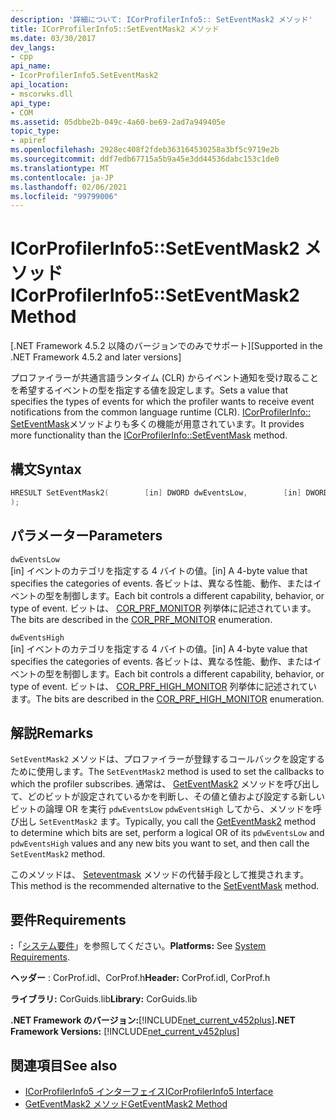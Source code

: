 ```yaml
---
description: '詳細について: ICorProfilerInfo5:: SetEventMask2 メソッド'
title: ICorProfilerInfo5::SetEventMask2 メソッド
ms.date: 03/30/2017
dev_langs:
- cpp
api_name:
- IcorProfilerInfo5.SetEventMask2
api_location:
- mscorwks.dll
api_type:
- COM
ms.assetid: 05dbbe2b-049c-4a60-be69-2ad7a949405e
topic_type:
- apiref
ms.openlocfilehash: 2928ec408f2fdeb363164530258a3bf5c9719e2b
ms.sourcegitcommit: ddf7edb67715a5b9a45e3dd44536dabc153c1de0
ms.translationtype: MT
ms.contentlocale: ja-JP
ms.lasthandoff: 02/06/2021
ms.locfileid: "99799006"
---
```

# <a name="icorprofilerinfo5seteventmask2-method"></a><span data-ttu-id="b7016-103">ICorProfilerInfo5::SetEventMask2 メソッド</span><span class="sxs-lookup"><span data-stu-id="b7016-103">ICorProfilerInfo5::SetEventMask2 Method</span></span>

<span data-ttu-id="b7016-104">[.NET Framework 4.5.2 以降のバージョンでのみでサポート]</span><span class="sxs-lookup"><span data-stu-id="b7016-104">[Supported in the .NET Framework 4.5.2 and later versions]</span></span>  
  
 <span data-ttu-id="b7016-105">プロファイラーが共通言語ランタイム (CLR) からイベント通知を受け取ることを希望するイベントの型を指定する値を設定します。</span><span class="sxs-lookup"><span data-stu-id="b7016-105">Sets a value that specifies the types of events for which the profiler wants to receive event notifications from the common language runtime (CLR).</span></span> <span data-ttu-id="b7016-106">[ICorProfilerInfo:: SetEventMask](icorprofilerinfo-seteventmask-method.md)メソッドよりも多くの機能が用意されています。</span><span class="sxs-lookup"><span data-stu-id="b7016-106">It provides more functionality than the [ICorProfilerInfo::SetEventMask](icorprofilerinfo-seteventmask-method.md) method.</span></span>  
  
## <a name="syntax"></a><span data-ttu-id="b7016-107">構文</span><span class="sxs-lookup"><span data-stu-id="b7016-107">Syntax</span></span>  
  
```cpp
HRESULT SetEventMask2(        [in] DWORD dwEventsLow,        [in] DWORD dwEventsHigh  
);  
```  
  
## <a name="parameters"></a><span data-ttu-id="b7016-108">パラメーター</span><span class="sxs-lookup"><span data-stu-id="b7016-108">Parameters</span></span>  

 `dwEventsLow`  
 <span data-ttu-id="b7016-109">[in] イベントのカテゴリを指定する 4 バイトの値。</span><span class="sxs-lookup"><span data-stu-id="b7016-109">[in] A 4-byte value that specifies the categories of events.</span></span> <span data-ttu-id="b7016-110">各ビットは、異なる性能、動作、またはイベントの型を制御します。</span><span class="sxs-lookup"><span data-stu-id="b7016-110">Each bit controls a different capability, behavior, or type of event.</span></span> <span data-ttu-id="b7016-111">ビットは、 [COR_PRF_MONITOR](cor-prf-monitor-enumeration.md) 列挙体に記述されています。</span><span class="sxs-lookup"><span data-stu-id="b7016-111">The bits are described in the [COR_PRF_MONITOR](cor-prf-monitor-enumeration.md) enumeration.</span></span>  
  
 `dwEventsHigh`  
 <span data-ttu-id="b7016-112">[in] イベントのカテゴリを指定する 4 バイトの値。</span><span class="sxs-lookup"><span data-stu-id="b7016-112">[in] A 4-byte value that specifies the categories of events.</span></span>  <span data-ttu-id="b7016-113">各ビットは、異なる性能、動作、またはイベントの型を制御します。</span><span class="sxs-lookup"><span data-stu-id="b7016-113">Each bit controls a different capability, behavior, or type of event.</span></span> <span data-ttu-id="b7016-114">ビットは、 [COR_PRF_HIGH_MONITOR](cor-prf-high-monitor-enumeration.md) 列挙体に記述されています。</span><span class="sxs-lookup"><span data-stu-id="b7016-114">The bits are described in the [COR_PRF_HIGH_MONITOR](cor-prf-high-monitor-enumeration.md) enumeration.</span></span>  
  
## <a name="remarks"></a><span data-ttu-id="b7016-115">解説</span><span class="sxs-lookup"><span data-stu-id="b7016-115">Remarks</span></span>  

 <span data-ttu-id="b7016-116">`SetEventMask2` メソッドは、プロファイラーが登録するコールバックを設定するために使用します。</span><span class="sxs-lookup"><span data-stu-id="b7016-116">The `SetEventMask2` method is used to set the callbacks to which the profiler subscribes.</span></span> <span data-ttu-id="b7016-117">通常は、 [GetEventMask2](icorprofilerinfo5-geteventmask2-method.md) メソッドを呼び出して、どのビットが設定されているかを判断し、その値と値および設定する新しいビットの論理 OR を実行 `pdwEventsLow` `pdwEventsHigh` してから、メソッドを呼び出し `SetEventMask2` ます。</span><span class="sxs-lookup"><span data-stu-id="b7016-117">Typically, you call the [GetEventMask2](icorprofilerinfo5-geteventmask2-method.md) method to determine which bits are set, perform a logical OR of its `pdwEventsLow` and `pdwEventsHigh` values and any new bits you want to set, and then call the `SetEventMask2` method.</span></span>  
  
 <span data-ttu-id="b7016-118">このメソッドは、 [Seteventmask](icorprofilerinfo-seteventmask-method.md) メソッドの代替手段として推奨されます。</span><span class="sxs-lookup"><span data-stu-id="b7016-118">This method is the recommended alternative to the [SetEventMask](icorprofilerinfo-seteventmask-method.md) method.</span></span>  
  
## <a name="requirements"></a><span data-ttu-id="b7016-119">要件</span><span class="sxs-lookup"><span data-stu-id="b7016-119">Requirements</span></span>  

 <span data-ttu-id="b7016-120">**:**「[システム要件](../../get-started/system-requirements.md)」を参照してください。</span><span class="sxs-lookup"><span data-stu-id="b7016-120">**Platforms:** See [System Requirements](../../get-started/system-requirements.md).</span></span>  
  
 <span data-ttu-id="b7016-121">**ヘッダー** : CorProf.idl、CorProf.h</span><span class="sxs-lookup"><span data-stu-id="b7016-121">**Header:** CorProf.idl, CorProf.h</span></span>  
  
 <span data-ttu-id="b7016-122">**ライブラリ:** CorGuids.lib</span><span class="sxs-lookup"><span data-stu-id="b7016-122">**Library:** CorGuids.lib</span></span>  
  
 <span data-ttu-id="b7016-123">**.NET Framework のバージョン:**[!INCLUDE[net_current_v452plus](../../../../includes/net-current-v452plus-md.md)]</span><span class="sxs-lookup"><span data-stu-id="b7016-123">**.NET Framework Versions:** [!INCLUDE[net_current_v452plus](../../../../includes/net-current-v452plus-md.md)]</span></span>  
  
## <a name="see-also"></a><span data-ttu-id="b7016-124">関連項目</span><span class="sxs-lookup"><span data-stu-id="b7016-124">See also</span></span>

- [<span data-ttu-id="b7016-125">ICorProfilerInfo5 インターフェイス</span><span class="sxs-lookup"><span data-stu-id="b7016-125">ICorProfilerInfo5 Interface</span></span>](icorprofilerinfo5-interface.md)
- [<span data-ttu-id="b7016-126">GetEventMask2 メソッド</span><span class="sxs-lookup"><span data-stu-id="b7016-126">GetEventMask2 Method</span></span>](icorprofilerinfo5-geteventmask2-method.md)
